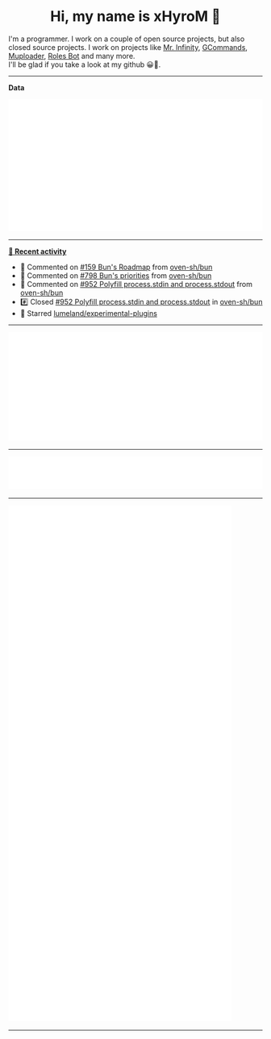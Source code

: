 <p align="center">
    <!-- <img src="https://avatars.githubusercontent.com/u/56601352" width="192" alt="hyro's pfp" /> -->
    <h1 align="center">Hi, my name is xHyroM 👋</h1>
</p>

I'm a programmer. I work on a couple of open source projects, but also closed source projects. I work on projects like [Mr. Infinity](https://discord.com/oauth2/authorize?client_id=720321585625694239&scope=bot%20applications.commands&permissions=8&redirect_uri=https://blobs.gq/imanager&prompt=consent&response_type=code), [GCommands](https://github.com/Garlic-Team/GCommands), [Muploader](https://github.com/xHyroM/Muploader), [Roles Bot](https://github.com/xHyroM/roles-bot) and many more.  
I'll be glad if you take a look at my github 😀👀.

___
**Data**

<img src="https://github.com/xHyroM/xHyroM/blob/master/.cache/base.svg">

___

**[📰 Recent activity](https://github.com/xHyroM)**
* 💬 Commented on [#159 Bun&#39;s Roadmap](https://github.com/oven-sh/bun/issues/159) from [oven-sh/bun](https://github.com/oven-sh/bun)
* 💬 Commented on [#798 Bun&#39;s priorities](https://github.com/oven-sh/bun/issues/798) from [oven-sh/bun](https://github.com/oven-sh/bun)
* 💬 Commented on [#952 Polyfill process.stdin and process.stdout](https://github.com/oven-sh/bun/issues/952) from [oven-sh/bun](https://github.com/oven-sh/bun)
* #️⃣ Closed [#952 Polyfill process.stdin and process.stdout](https://github.com/oven-sh/bun/issues/952) in [oven-sh/bun](https://github.com/oven-sh/bun)
* 🌟 Starred [lumeland/experimental-plugins](https://github.com/lumeland/experimental-plugins)


___

<img src="https://github.com/xHyroM/xHyroM/blob/master/.cache/isocalendar.svg">

___

<img src="https://github.com/xHyroM/xHyroM/blob/master/.cache/languages.svg">

___

<img src="https://github.com/xHyroM/xHyroM/blob/master/.cache/achievements.svg">

___
